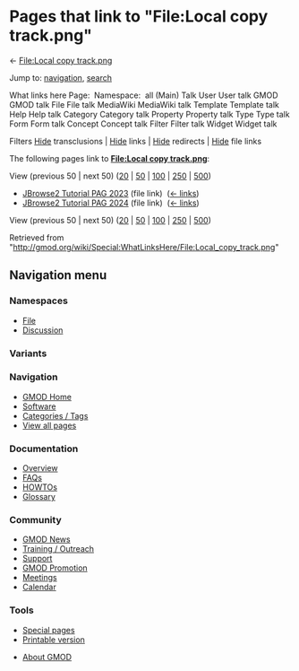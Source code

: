 <div id="mw-page-base" class="noprint">

</div>

<div id="mw-head-base" class="noprint">

</div>

<div id="content" class="mw-body" role="main">

<span id="top"></span>

<div id="mw-js-message" style="display:none;">

</div>



# <span dir="auto">Pages that link to "File:Local copy track.png"</span>

<div id="bodyContent">

<div id="contentSub">

← [File:Local copy
track.png](/wiki/File:Local_copy_track.png "File:Local copy track.png")

</div>

<div id="jump-to-nav" class="mw-jump">

Jump to: [navigation](#mw-navigation), [search](#p-search)

</div>

<div id="mw-content-text">

What links here Page:  Namespace:  all (Main) Talk User User talk GMOD
GMOD talk File File talk MediaWiki MediaWiki talk Template Template talk
Help Help talk Category Category talk Property Property talk Type Type
talk Form Form talk Concept Concept talk Filter Filter talk Widget
Widget talk

Filters
[Hide](/mediawiki/index.php?title=Special:WhatLinksHere/File:Local_copy_track.png&hidetrans=1 "Special:WhatLinksHere/File:Local copy track.png")
transclusions \|
[Hide](/mediawiki/index.php?title=Special:WhatLinksHere/File:Local_copy_track.png&hidelinks=1 "Special:WhatLinksHere/File:Local copy track.png")
links \|
[Hide](/mediawiki/index.php?title=Special:WhatLinksHere/File:Local_copy_track.png&hideredirs=1 "Special:WhatLinksHere/File:Local copy track.png")
redirects \|
[Hide](/mediawiki/index.php?title=Special:WhatLinksHere/File:Local_copy_track.png&hideimages=1 "Special:WhatLinksHere/File:Local copy track.png")
file links

The following pages link to **[File:Local copy
track.png](/wiki/File:Local_copy_track.png "File:Local copy track.png")**:

View (previous 50 \| next 50)
([20](/mediawiki/index.php?title=Special:WhatLinksHere/File:Local_copy_track.png&limit=20 "Special:WhatLinksHere/File:Local copy track.png")
\|
[50](/mediawiki/index.php?title=Special:WhatLinksHere/File:Local_copy_track.png&limit=50 "Special:WhatLinksHere/File:Local copy track.png")
\|
[100](/mediawiki/index.php?title=Special:WhatLinksHere/File:Local_copy_track.png&limit=100 "Special:WhatLinksHere/File:Local copy track.png")
\|
[250](/mediawiki/index.php?title=Special:WhatLinksHere/File:Local_copy_track.png&limit=250 "Special:WhatLinksHere/File:Local copy track.png")
\|
[500](/mediawiki/index.php?title=Special:WhatLinksHere/File:Local_copy_track.png&limit=500 "Special:WhatLinksHere/File:Local copy track.png"))

- [JBrowse2 Tutorial PAG
  2023](/wiki/JBrowse2_Tutorial_PAG_2023 "JBrowse2 Tutorial PAG 2023")
  (file link) ‎ <span class="mw-whatlinkshere-tools">([←
  links](/mediawiki/index.php?title=Special:WhatLinksHere&target=JBrowse2+Tutorial+PAG+2023 "Special:WhatLinksHere"))</span>
- [JBrowse2 Tutorial PAG
  2024](/wiki/JBrowse2_Tutorial_PAG_2024 "JBrowse2 Tutorial PAG 2024")
  (file link) ‎ <span class="mw-whatlinkshere-tools">([←
  links](/mediawiki/index.php?title=Special:WhatLinksHere&target=JBrowse2+Tutorial+PAG+2024 "Special:WhatLinksHere"))</span>

View (previous 50 \| next 50)
([20](/mediawiki/index.php?title=Special:WhatLinksHere/File:Local_copy_track.png&limit=20 "Special:WhatLinksHere/File:Local copy track.png")
\|
[50](/mediawiki/index.php?title=Special:WhatLinksHere/File:Local_copy_track.png&limit=50 "Special:WhatLinksHere/File:Local copy track.png")
\|
[100](/mediawiki/index.php?title=Special:WhatLinksHere/File:Local_copy_track.png&limit=100 "Special:WhatLinksHere/File:Local copy track.png")
\|
[250](/mediawiki/index.php?title=Special:WhatLinksHere/File:Local_copy_track.png&limit=250 "Special:WhatLinksHere/File:Local copy track.png")
\|
[500](/mediawiki/index.php?title=Special:WhatLinksHere/File:Local_copy_track.png&limit=500 "Special:WhatLinksHere/File:Local copy track.png"))

</div>

<div class="printfooter">

Retrieved from
"<http://gmod.org/wiki/Special:WhatLinksHere/File:Local_copy_track.png>"

</div>

<div id="catlinks" class="catlinks catlinks-allhidden">

</div>

<div class="visualClear">

</div>

</div>

</div>

<div id="mw-navigation">

## Navigation menu

<div id="mw-head">



<div id="left-navigation">

<div id="p-namespaces" class="vectorTabs" role="navigation"
aria-labelledby="p-namespaces-label">

### Namespaces

- <span id="ca-nstab-image"><a href="/wiki/File:Local_copy_track.png" accesskey="c"
  title="View the file page [c]">File</a></span>
- <span id="ca-talk"><a
  href="/mediawiki/index.php?title=File_talk:Local_copy_track.png&amp;action=edit&amp;redlink=1"
  accesskey="t"
  title="Discussion about the content page [t]">Discussion</a></span>

</div>

<div id="p-variants" class="vectorMenu emptyPortlet" role="navigation"
aria-labelledby="p-variants-label">

### 

### Variants[](#)

<div class="menu">

</div>

</div>

</div>





</div>

</div>

</div>

<div id="mw-panel">

<div id="p-logo" role="banner">

<a href="/wiki/Main_Page"
style="background-image: url(http://gmod.org/images/GMOD-cogs.png);"
title="Visit the main page"></a>

</div>

<div id="p-Navigation" class="portal" role="navigation"
aria-labelledby="p-Navigation-label">

### Navigation

<div class="body">

- <span id="n-GMOD-Home">[GMOD Home](/wiki/Main_Page)</span>
- <span id="n-Software">[Software](/wiki/GMOD_Components)</span>
- <span id="n-Categories-.2F-Tags">[Categories /
  Tags](/wiki/Categories)</span>
- <span id="n-View-all-pages">[View all
  pages](/wiki/Special:AllPages)</span>

</div>

</div>

<div id="p-Documentation" class="portal" role="navigation"
aria-labelledby="p-Documentation-label">

### Documentation

<div class="body">

- <span id="n-Overview">[Overview](/wiki/Overview)</span>
- <span id="n-FAQs">[FAQs](/wiki/Category:FAQ)</span>
- <span id="n-HOWTOs">[HOWTOs](/wiki/Category:HOWTO)</span>
- <span id="n-Glossary">[Glossary](/wiki/Glossary)</span>

</div>

</div>

<div id="p-Community" class="portal" role="navigation"
aria-labelledby="p-Community-label">

### Community

<div class="body">

- <span id="n-GMOD-News">[GMOD News](/wiki/GMOD_News)</span>
- <span id="n-Training-.2F-Outreach">[Training /
  Outreach](/wiki/Training_and_Outreach)</span>
- <span id="n-Support">[Support](/wiki/Support)</span>
- <span id="n-GMOD-Promotion">[GMOD
  Promotion](/wiki/GMOD_Promotion)</span>
- <span id="n-Meetings">[Meetings](/wiki/Meetings)</span>
- <span id="n-Calendar">[Calendar](/wiki/Calendar)</span>

</div>

</div>

<div id="p-tb" class="portal" role="navigation"
aria-labelledby="p-tb-label">

### Tools

<div class="body">

- <span id="t-specialpages"><a href="/wiki/Special:SpecialPages" accesskey="q"
  title="A list of all special pages [q]">Special pages</a></span>
- <span id="t-print"><a
  href="/mediawiki/index.php?title=Special:WhatLinksHere/File:Local_copy_track.png&amp;printable=yes"
  rel="alternate" accesskey="p"
  title="Printable version of this page [p]">Printable version</a></span>

</div>

</div>

</div>

</div>

<div id="footer" role="contentinfo">

- <span id="footer-places-about">[About
  GMOD](/wiki/GMOD:About "GMOD:About")</span>

<!-- -->






</div>
